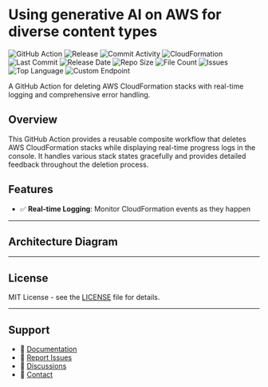 # Using generative AI on AWS for diverse content types

![GitHub Action](https://img.shields.io/badge/GitHub-Action-blue?logo=github)&nbsp;![Release](https://github.com/subhamay-bhattacharyya/0801-gen-ai-cft/actions/workflows/release.yaml/badge.svg)&nbsp;![Commit Activity](https://img.shields.io/github/commit-activity/t/subhamay-bhattacharyya/0801-gen-ai-cft)&nbsp;![CloudFormation](https://img.shields.io/badge/AWS-CloudFormation-orange?logo=amazonaws)&nbsp;![Last Commit](https://img.shields.io/github/last-commit/subhamay-bhattacharyya/0801-gen-ai-cft)&nbsp;![Release Date](https://img.shields.io/github/release-date/subhamay-bhattacharyya/0801-gen-ai-cft)&nbsp;![Repo Size](https://img.shields.io/github/repo-size/subhamay-bhattacharyya/0801-gen-ai-cft)&nbsp;![File Count](https://img.shields.io/github/directory-file-count/subhamay-bhattacharyya/0801-gen-ai-cft)&nbsp;![Issues](https://img.shields.io/github/issues/subhamay-bhattacharyya/0801-gen-ai-cft)&nbsp;![Top Language](https://img.shields.io/github/languages/top/subhamay-bhattacharyya/0801-gen-ai-cft)&nbsp;![Custom Endpoint](https://img.shields.io/endpoint?url=https://gist.githubusercontent.com/bsubhamay/72290b4c8c1f0071ad8a91873a16e7a6/raw/0801-gen-ai-cft.json?)


A GitHub Action for deleting AWS CloudFormation stacks with real-time logging and comprehensive error handling.

## Overview

This GitHub Action provides a reusable composite workflow that deletes AWS CloudFormation stacks while displaying real-time progress logs in the console. It handles various stack states gracefully and provides detailed feedback throughout the deletion process.

## Features

- ✅ **Real-time Logging**: Monitor CloudFormation events as they happen

---

## Architecture Diagram


---

## License

MIT License - see the [LICENSE](LICENSE) file for details.

---

## Support

- 📖 [Documentation](https://github.com/subhamay-bhattacharyya/0801-gen-ai-cft/wiki)
- 🐛 [Report Issues](https://github.com/subhamay-bhattacharyya/0801-gen-ai-cft/issues)
- 💬 [Discussions](https://github.com/subhamay-bhattacharyya/0801-gen-ai-cft/discussions)
- 📧 [Contact](mailto:support@subhamay.aws@gmail.com)